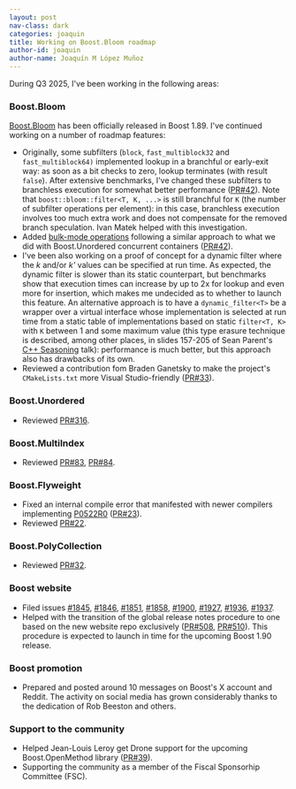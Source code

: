```yaml
---
layout: post
nav-class: dark
categories: joaquin
title: Working on Boost.Bloom roadmap
author-id: joaquin
author-name: Joaquín M López Muñoz
---
```


During Q3 2025, I've been working in the following areas:

### Boost.Bloom

[Boost.Bloom](https://www.boost.org/doc/libs/latest/libs/bloom/doc/html/bloom.html) has been officially
released in Boost 1.89. I've continued working on a number of roadmap features:

* Originally, some subfilters (`block`, `fast_multiblock32` and `fast_multiblock64)`
implemented lookup in a branchful or early-exit way: as soon as a bit checks to zero, lookup
terminates (with result `false`). After extensive benchmarks, I've changed these subfilters
to branchless execution for somewhat better performance ([PR#42](https://github.com/boostorg/bloom/pull/42)).
Note that `boost::bloom::filter<T, K, ...>` is still
branchful for `K` (the number of subfilter operations per element): in this case, branchless
execution involves too much extra work and does not compensate for the removed branch speculation.
Ivan Matek helped with this investigation.
* Added [bulk-mode operations](https://www.boost.org/doc/libs/develop/libs/bloom/doc/html/bloom.html#tutorial_bulk_operations)
following a similar approach to what we did with Boost.Unordered concurrent containers
([PR#42](https://github.com/boostorg/bloom/pull/43)).
* I've been also working on a proof of concept for a dynamic filter where the _k_ and/or _k'_ values
can be specified at run time. As expected, the dynamic filter is slower than its static
counterpart, but benchmarks show that execution times can increase by up to 2x for lookup and
even more for insertion, which makes me undecided as to whether to launch this feature.
An alternative approach is to have a `dynamic_filter<T>` be a wrapper over a virtual interface
whose implementation is selected at run time from a static table of implementations
based on static `filter<T, K>` with
`K` between 1 and some maximum value (this type erasure technique is described, among
other places, in slides 157-205 of Sean Parent's
[C++ Seasoning](https://raw.githubusercontent.com/wiki/sean-parent/sean-parent.github.io/presentations/2013-09-11-cpp-seasoning/cpp-seasoning.pdf)
talk): performance is much better, but this approach also has drawbacks of its own.
* Reviewed a contribution fom Braden Ganetsky to make the project's `CMakeLists.txt`
more Visual Studio-friendly ([PR#33](https://github.com/boostorg/bloom/pull/33)).

### Boost.Unordered

* Reviewed [PR#316](https://github.com/boostorg/unordered/pull/316).

### Boost.MultiIndex

* Reviewed [PR#83](https://github.com/boostorg/multi_index/pull/83), [PR#84](https://github.com/boostorg/multi_index/pull/84).

### Boost.Flyweight

* Fixed an internal compile error that manifested with newer compilers implementing
[P0522R0](https://wg21.link/p0522r0)
([PR#23](https://github.com/boostorg/flyweight/pull/23)).
* Reviewed [PR#22](https://github.com/boostorg/flyweight/pull/22).

### Boost.PolyCollection

* Reviewed [PR#32](https://github.com/boostorg/poly_collection/pull/32).

### Boost website

* Filed issues
[#1845](https://github.com/boostorg/website-v2/issues/1845),
[#1846](https://github.com/boostorg/website-v2/issues/1846),
[#1851](https://github.com/boostorg/website-v2/issues/1851),
[#1858](https://github.com/boostorg/website-v2/issues/1858),
[#1900](https://github.com/boostorg/website-v2/issues/1900),
[#1927](https://github.com/boostorg/website-v2/issues/1927),
[#1936](https://github.com/boostorg/website-v2/issues/1936),
[#1937](https://github.com/boostorg/website-v2/issues/1937).
* Helped with the transition of the global release notes procedure to one
based on the new website repo exclusively
([PR#508](https://github.com/boostorg/website-v2-docs/pull/508),
[PR#510](https://github.com/boostorg/website-v2-docs/pull/510)). This procedure is
expected to launch in time for the upcoming Boost 1.90 release.

### Boost promotion

* Prepared and posted around 10 messages on Boost's X account and Reddit.
The activity on social media has grown considerably thanks to the dedication of
Rob Beeston and others.

### Support to the community

* Helped Jean-Louis Leroy get Drone support for the upcoming
Boost.OpenMethod library ([PR#39](https://github.com/boostorg/openmethod/pull/39)).
* Supporting the community as a member of the Fiscal Sponsorhip Committee (FSC).
